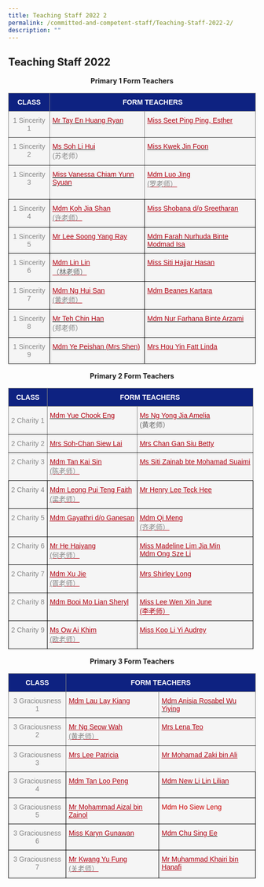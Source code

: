 ```yaml
---
title: Teaching Staff 2022 2
permalink: /committed-and-competent-staff/Teaching-Staff-2022-2/
description: ""
---
```

## Teaching Staff 2022

**<center>Primary 1 Form Teachers</center>**

<style type="text/css">
.tg  {border-collapse:collapse;border-spacing:0;}
.tg td{border-color:black;border-style:solid;border-width:1px;font-family:Arial, sans-serif;font-size:14px;
  overflow:hidden;padding:10px 5px;word-break:normal;}
.tg th{border-color:black;border-style:solid;border-width:1px;font-family:Arial, sans-serif;font-size:14px;
  font-weight:normal;overflow:hidden;padding:10px 5px;word-break:normal;}
.tg .tg-g1y6{background-color:#F5F5F5;color:#858585;text-align:center;vertical-align:top}
.tg .tg-2k0m{background-color:#F5F5F5;color:#B00010;text-align:left;vertical-align:top}
.tg .tg-3p64{background-color:#F5F5F5;color:#858585;text-align:left;vertical-align:top}
.tg .tg-6zd7{background-color:#F5F5F5;border-color:inherit;color:#858585;text-align:center;vertical-align:top}
.tg .tg-11q6{background-color:#0E2281;border-color:inherit;color:#FFF;font-weight:bold;text-align:center;vertical-align:middle}
.tg .tg-0fyj{background-color:#F5F5F5;border-color:inherit;color:#858585;text-align:center;vertical-align:middle}
.tg .tg-dtu9{background-color:#F5F5F5;border-color:inherit;color:#B00010;text-align:left;vertical-align:top}
.tg .tg-j3yj{background-color:#F5F5F5;border-color:inherit;color:#B00010;text-align:left;text-decoration:underline;
  vertical-align:top}
.tg .tg-1pps{background-color:#F5F5F5;color:#B00010;text-align:left;text-decoration:underline;vertical-align:top}
</style>
<table class="tg">
<thead>
  <tr>
    <th class="tg-11q6"><span style="color:#FFF;background-color:#0E2281">CLASS</span></th>
    <th class="tg-11q6" colspan="2"><span style="color:#FFF;background-color:#0E2281">FORM TEACHERS</span></th>
  </tr>
</thead>
<tbody>
  <tr>
    <td class="tg-0fyj"><span style="color:#858585;background-color:#F5F5F5">1 Sincerity 1</span></td>
    <td class="tg-dtu9"><a href="mailto:ryan_tay_en_huang@moe.edu.sg"><span style="text-decoration:none;color:#B00010">Mr Tay En Huang Ryan</span></a></td>
    <td class="tg-j3yj"><a href="mailto:seet_ping_ping_esther@moe.edu.sg"><span style="text-decoration:underline;color:#B00010">Miss Seet Ping Ping, Esther</span></a></td>
  </tr>
  <tr>
    <td class="tg-6zd7">1 Sincerity 2</td>
    <td class="tg-dtu9"><a href="mailto:soh_li_hui@moe.edu.sg"><span style="text-decoration:none;color:#B00010">Ms Soh Li Hui</span></a><br><span style="color:#858585;background-color:#F5F5F5">(苏老师）</span><br></td>
    <td class="tg-dtu9"><a href="mailto:kwek_jin_foon@moe.edu.sg"><span style="text-decoration:none;color:#B00010">Miss Kwek Jin Foon</span></a><br></td>
  </tr>
  <tr>
    <td class="tg-6zd7">1 Sincerity 3</td>
    <td class="tg-dtu9"><a href="mailto:vanessa_chiam_yunn_shyuan@moe.edu.sg"><span style="text-decoration:none;color:#B00010">Miss Vanessa Chiam Yunn Syuan</span></a><br><br></td>
    <td class="tg-j3yj"><a href="mailto:luo_jing@moe.edu.sg"><span style="text-decoration:underline;color:#B00010">Mdm Luo Jing</span></a><br><span style="color:#858585;background-color:#F5F5F5">(罗老师）</span><br></td>
  </tr>
  <tr>
    <td class="tg-g1y6">1 Sincerity 4</td>
    <td class="tg-1pps"><a href="mailto:koh_jia_shan@moe.edu.sg"><span style="text-decoration:underline;color:#B00010">Mdm Koh Jia Shan</span></a><br><span style="color:#858585;background-color:#F5F5F5">(许老师）</span><br></td>
    <td class="tg-3p64"><a href="mailto:shobana_sreetharan@moe.edu.sg"><span style="text-decoration:underline;color:#B00010">Miss Shobana d/o Sreetharan</span></a><br><br></td>
  </tr>
  <tr>
    <td class="tg-g1y6">1 Sincerity 5</td>
    <td class="tg-1pps"><a href="mailto:lee_soong_yang@moe.edu.sg"><span style="text-decoration:underline;color:#B00010">Mr Lee Soong Yang Ray</span></a><br></td>
    <td class="tg-2k0m"><a href="mailto:farah_nurhuda_mohmad_isa@moe.edu.sg"><span style="text-decoration:none;color:#B00010">Mdm Farah Nurhuda Binte Modmad Isa</span></a><br></td>
  </tr>
  <tr>
    <td class="tg-g1y6">1 Sincerity 6<span style="color:#858585;background-color:#F5F5F5"> </span></td>
    <td class="tg-1pps"><a href="mailto:lin_lin@moe.edu.sg"><span style="text-decoration:underline;color:#B00010">Mdm Lin Lin</span></a><br><span style="color:#666">（林老师）</span><br></td>
    <td class="tg-1pps"><a href="mailto:siti_hajjar_hasan@moe.edu.sg"><span style="text-decoration:underline;color:#B00010">Miss Siti Hajjar Hasan</span></a><br><br></td>
  </tr>
  <tr>
    <td class="tg-g1y6">1 Sincerity 7<span style="color:#858585;background-color:#F5F5F5"> </span></td>
    <td class="tg-1pps"><a href="mailto:ng_hui_san@moe.edu.sg"><span style="text-decoration:underline;color:#B00010">Mdm Ng Hui San</span></a><br><span style="color:#858585;background-color:#F5F5F5">(黄老师）</span><br></td>
    <td class="tg-1pps"><a href="mailto:beanes_kartara@moe.edu.sg"><span style="text-decoration:underline;color:#B00010">Mdm Beanes Kartara</span></a><br><br></td>
  </tr>
  <tr>
    <td class="tg-g1y6">1 Sincerity 8</td>
    <td class="tg-2k0m"><a href="mailto:teh_chin_han@moe.edu.sg"><span style="text-decoration:none;color:#B00010">Mr Teh Chin Han</span></a><br><span style="color:#858585;background-color:#F5F5F5">(郑老师）</span><br></td>
    <td class="tg-2k0m"><a href="mailto:nur_farhana_arzami@moe.edu.sg"><span style="text-decoration:none;color:#B00010">Mdm Nur Farhana Binte Arzami</span></a><br></td>
  </tr>
  <tr>
    <td class="tg-g1y6">1 Sincerity 9<span style="color:#858585;background-color:#F5F5F5"> </span></td>
    <td class="tg-2k0m"><a href="mailto:ye_peishan@moe.edu.sg"><span style="text-decoration:none;color:#B00010">Mdm Ye Peishan (Mrs Shen)</span></a><br></td>
    <td class="tg-1pps"><a href="mailto:hou_yin_fatt@moe.edu.sg"><span style="text-decoration:underline;color:#B00010">Mrs Hou Yin Fatt Linda</span></a></td>
  </tr>
</tbody>
</table>

**<center>Primary 2 Form Teachers</center>**

<style type="text/css">
.tg  {border-collapse:collapse;border-spacing:0;}
.tg td{border-color:black;border-style:solid;border-width:1px;font-family:Arial, sans-serif;font-size:14px;
  overflow:hidden;padding:10px 5px;word-break:normal;}
.tg th{border-color:black;border-style:solid;border-width:1px;font-family:Arial, sans-serif;font-size:14px;
  font-weight:normal;overflow:hidden;padding:10px 5px;word-break:normal;}
.tg .tg-g1y6{background-color:#F5F5F5;color:#858585;text-align:center;vertical-align:top}
.tg .tg-6zd7{background-color:#F5F5F5;border-color:inherit;color:#858585;text-align:center;vertical-align:top}
.tg .tg-11q6{background-color:#0E2281;border-color:inherit;color:#FFF;font-weight:bold;text-align:center;vertical-align:middle}
.tg .tg-0fyj{background-color:#F5F5F5;border-color:inherit;color:#858585;text-align:center;vertical-align:middle}
.tg .tg-dtu9{background-color:#F5F5F5;border-color:inherit;color:#B00010;text-align:left;vertical-align:top}
.tg .tg-j3yj{background-color:#F5F5F5;border-color:inherit;color:#B00010;text-align:left;text-decoration:underline;
  vertical-align:top}
.tg .tg-1pps{background-color:#F5F5F5;color:#B00010;text-align:left;text-decoration:underline;vertical-align:top}
</style>
<table class="tg">
<thead>
  <tr>
    <th class="tg-11q6"><span style="color:#FFF;background-color:#0E2281">CLASS</span></th>
    <th class="tg-11q6" colspan="2"><span style="color:#FFF;background-color:#0E2281">FORM TEACHERS</span></th>
  </tr>
</thead>
<tbody>
  <tr>
    <td class="tg-0fyj"><span style="color:#858585;background-color:#F5F5F5">2 Charity 1</span></td>
    <td class="tg-dtu9"><a href="mailto:yue_chook_eng@moe.edu.sg"><span style="text-decoration:none;color:#B00010">Mdm Yue Chook Eng</span></a></td>
    <td class="tg-dtu9"><a href="mailto:ng_yong_jia@moe.edu.sg"><span style="text-decoration:none;color:#B00010">Ms Ng Yong Jia Amelia</span></a><span style="color:#666"> </span><br><span style="color:#666">(黄老师）</span><br></td>
  </tr>
  <tr>
    <td class="tg-6zd7">2 Charity 2</td>
    <td class="tg-j3yj"><a href="mailto:soh-chan_siew_lai@moe.edu.sg"><span style="text-decoration:underline;color:#B00010">Mrs Soh-Chan Siew Lai</span></a><span style="color:#858585;background-color:#F5F5F5">   </span><br></td>
    <td class="tg-j3yj"><a href="mailto:chan_gan_siu@moe.edu.sg"><span style="text-decoration:underline;color:#B00010">Mrs Chan Gan Siu Betty</span></a><br></td>
  </tr>
  <tr>
    <td class="tg-6zd7">2 Charity 3</td>
    <td class="tg-j3yj"><a href="mailto:tan_kai_sin_a@moe.edu.sg"><span style="text-decoration:underline;color:#B00010">Mdm Tan Kai Sin</span></a><br><span style="color:#858585;background-color:#F5F5F5">(陈老师）</span><br></td>
    <td class="tg-j3yj"><a href="mailto:siti_zainab_mohamed_suaimi@moe.edu.sg"><span style="text-decoration:underline;color:#B00010">Ms Siti Zainab bte Mohamad Suaimi</span></a><br></td>
  </tr>
  <tr>
    <td class="tg-g1y6">2 Charity 4</td>
    <td class="tg-1pps"><a href="mailto:faith_leong_pui_teng@moe.edu.sg"><span style="text-decoration:underline;color:#B00010">Mdm Leong Pui Teng Faith</span></a><br><span style="color:#858585;background-color:#F5F5F5">(梁老师）</span><br></td>
    <td class="tg-1pps"><a href="mailto:lee_teck_hee_henry@moe.edu.sg"><span style="text-decoration:underline;color:#B00010">Mr Henry Lee Teck Hee</span></a><br><br></td>
  </tr>
  <tr>
    <td class="tg-g1y6">2 Charity 5</td>
    <td class="tg-1pps"><a href="mailto:gayathri_ganesan@moe.edu.sg"><span style="text-decoration:underline;color:#B00010">Mdm Gayathri d/o Ganesan</span></a><br></td>
    <td class="tg-1pps"><a href="mailto:qi_meng@moe.edu.sg"><span style="text-decoration:underline;color:#B00010">Mdm Qi Meng</span></a><br><span style="color:#858585;background-color:#F5F5F5">(齐老师）</span><br></td>
  </tr>
  <tr>
    <td class="tg-g1y6">2 Charity 6<span style="color:#858585;background-color:#F5F5F5"> </span></td>
    <td class="tg-1pps"><a href="mailto:he_haiyang@moe.edu.sg"><span style="text-decoration:underline;color:#B00010">Mr He Haiyang</span></a><br><span style="color:#858585;background-color:#F5F5F5">(何老师）</span><br></td>
    <td class="tg-1pps"><a href="mailto:madeline_lim_jia_min@moe.edu.sg"><span style="text-decoration:underline;color:#B00010">Miss Madeline Lim Jia Min</span></a><br><a href="mailto:ong_sze_li@moe.edu.sg"><span style="text-decoration:none;color:#B00010">Mdm Ong Sze Li</span></a><span style="color:#858585;background-color:#F5F5F5"> </span></td>
  </tr>
  <tr>
    <td class="tg-g1y6">2 Charity 7<span style="color:#858585;background-color:#F5F5F5"> </span></td>
    <td class="tg-1pps"><a href="mailto:xu_jie@moe.edu.sg"><span style="text-decoration:underline;color:#B00010">Mdm Xu Jie</span></a><br><span style="color:#858585;background-color:#F5F5F5">(胥老师）</span><br></td>
    <td class="tg-1pps"><a href="mailto:shirley_loo_bee_leng@moe.edu.sg"><span style="text-decoration:underline;color:#B00010">Mrs Shirley Long</span></a><br><br></td>
  </tr>
  <tr>
    <td class="tg-g1y6">2 Charity 8</td>
    <td class="tg-1pps"><a href="mailto:booi_mo_lian@moe.edu.sg"><span style="text-decoration:underline;color:#B00010">Mdm Booi Mo Lian Sheryl</span></a><br><br></td>
    <td class="tg-1pps"><a href="mailto:lee_wen_xin_june@moe.edu.sg"><span style="text-decoration:underline;color:#B00010">Miss Lee Wen Xin June</span></a><br>(李老师）</td>
  </tr>
  <tr>
    <td class="tg-g1y6">2 Charity 9<span style="color:#858585;background-color:#F5F5F5"> </span></td>
    <td class="tg-1pps"><a href="mailto:ow_ai_khim@moe.edu.sg"><span style="text-decoration:underline;color:#B00010">Ms Ow Ai Khim</span></a><br><span style="color:#858585;background-color:#F5F5F5">(欧老师）</span><br></td>
    <td class="tg-1pps"><a href="mailto:koo_li_yi_audrey@moe.edu.sg"><span style="text-decoration:underline;color:#B00010">Miss Koo Li Yi Audrey</span></a></td>
  </tr>
</tbody>
</table>

**<center>Primary 3 Form Teachers</center>**

<style type="text/css">
.tg  {border-collapse:collapse;border-spacing:0;}
.tg td{border-color:black;border-style:solid;border-width:1px;font-family:Arial, sans-serif;font-size:14px;
  overflow:hidden;padding:10px 5px;word-break:normal;}
.tg th{border-color:black;border-style:solid;border-width:1px;font-family:Arial, sans-serif;font-size:14px;
  font-weight:normal;overflow:hidden;padding:10px 5px;word-break:normal;}
.tg .tg-g1y6{background-color:#F5F5F5;color:#858585;text-align:center;vertical-align:top}
.tg .tg-2k0m{background-color:#F5F5F5;color:#B00010;text-align:left;vertical-align:top}
.tg .tg-3j8q{background-color:#F5F5F5;color:#C00;text-align:left;vertical-align:top}
.tg .tg-6zd7{background-color:#F5F5F5;border-color:inherit;color:#858585;text-align:center;vertical-align:top}
.tg .tg-11q6{background-color:#0E2281;border-color:inherit;color:#FFF;font-weight:bold;text-align:center;vertical-align:middle}
.tg .tg-0fyj{background-color:#F5F5F5;border-color:inherit;color:#858585;text-align:center;vertical-align:middle}
.tg .tg-j3yj{background-color:#F5F5F5;border-color:inherit;color:#B00010;text-align:left;text-decoration:underline;
  vertical-align:top}
.tg .tg-dtu9{background-color:#F5F5F5;border-color:inherit;color:#B00010;text-align:left;vertical-align:top}
.tg .tg-1pps{background-color:#F5F5F5;color:#B00010;text-align:left;text-decoration:underline;vertical-align:top}
</style>
<table class="tg">
<thead>
  <tr>
    <th class="tg-11q6"><span style="color:#FFF;background-color:#0E2281">CLASS</span></th>
    <th class="tg-11q6" colspan="2"><span style="color:#FFF;background-color:#0E2281">FORM TEACHERS</span><br></th>
  </tr>
</thead>
<tbody>
  <tr>
    <td class="tg-0fyj"><span style="color:#858585;background-color:#F5F5F5">3 Graciousness 1</span></td>
    <td class="tg-j3yj"><a href="mailto:lau_lay_kiang@moe.edu.sg"><span style="text-decoration:underline;color:#B00010">Mdm Lau Lay Kiang</span></a><br></td>
    <td class="tg-dtu9"><a href="mailto:anisia_rosabel_wu@schools.gov.sg"><span style="text-decoration:none;color:#B00010">Mdm Anisia Rosabel Wu Yiying</span></a></td>
  </tr>
  <tr>
    <td class="tg-6zd7">3 Graciousness 2</td>
    <td class="tg-j3yj"><a href="mailto:ng_seow_wah@moe.edu.sg"><span style="text-decoration:underline;color:#B00010">Mr Ng Seow Wah</span></a><br><span style="color:#858585;background-color:#F5F5F5">(黄老师）</span><br></td>
    <td class="tg-j3yj"><a href="mailto:lena_teo@moe.edu.sg"><span style="text-decoration:underline;color:#B00010">Mrs Lena Teo</span></a><br></td>
  </tr>
  <tr>
    <td class="tg-6zd7">3 Graciousness 3</td>
    <td class="tg-j3yj"><a href="mailto:lee_patricia@moe.edu.sg"><span style="text-decoration:underline;color:#B00010">Mrs Lee Patricia</span></a><br></td>
    <td class="tg-j3yj"><a href="mailto:mohamad_zaki_ali@moe.edu.sg"><span style="text-decoration:underline;color:#B00010">Mr Mohamad Zaki bin Ali</span></a><br></td>
  </tr>
  <tr>
    <td class="tg-g1y6">3 Graciousness 4</td>
    <td class="tg-1pps"><a href="mailto:tan_loo_peng@moe.edu.sg"><span style="text-decoration:underline;color:#B00010">Mdm Tan Loo Peng</span></a><br></td>
    <td class="tg-2k0m"><a href="mailto:new_lilin_lilian@moe.edu.sg"><span style="text-decoration:none;color:#B00010">Mdm New Li Lin Lilian</span></a><br></td>
  </tr>
  <tr>
    <td class="tg-g1y6">3 Graciousness 5</td>
    <td class="tg-1pps"><a href="mailto:mohammad_aizal_zainol@moe.edu.sg"><span style="text-decoration:underline;color:#B00010">Mr Mohammad Aizal bin Zainol</span></a><br></td>
    <td class="tg-3j8q">Mdm Ho Siew Leng<br></td>
  </tr>
  <tr>
    <td class="tg-g1y6">3 Graciousness 6</td>
    <td class="tg-2k0m"><a href="mailto:karyn_gunawan@schools.gov.sg"><span style="text-decoration:none;color:#B00010">Miss Karyn Gunawan</span></a></td>
    <td class="tg-2k0m"><a href="mailto:chu_sing_ee@schools.gov.sg"><span style="text-decoration:none;color:#B00010">Mdm Chu Sing Ee</span></a></td>
  </tr>
  <tr>
    <td class="tg-g1y6">3 Graciousness 7</td>
    <td class="tg-1pps"><a href="mailto:kwang_yu_fung@moe.edu.sg"><span style="text-decoration:underline;color:#B00010">Mr Kwang Yu Fung</span></a><br><span style="color:#858585;background-color:#F5F5F5">(关老师）</span><br></td>
    <td class="tg-1pps"><a href="mailto:muhammad_khairi_hanafi@moe.edu.sg"><span style="text-decoration:underline;color:#B00010">Mr Muhammad Khairi bin Hanafi</span></a></td>
  </tr>
</tbody>
</table>

